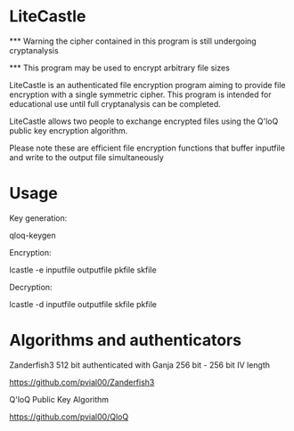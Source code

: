 # LiteCastle

*** Warning the cipher contained in this program is still undergoing cryptanalysis

*** This program may be used to encrypt arbitrary file sizes

LiteCastle is an authenticated file encryption program aiming to provide file encryption with a single symmetric cipher.  This program is intended for educational use until full cryptanalysis can be completed.

LiteCastle allows two people to exchange encrypted files using the Q'loQ public key encryption algorithm.

Please note these are efficient file encryption functions that buffer inputfile and write to the output file simultaneously

# Usage

Key generation:

qloq-keygen

Encryption:

lcastle -e inputfile outputfile pkfile skfile

Decryption:

lcastle -d inputfile outputfile skfile pkfile

# Algorithms and authenticators

Zanderfish3 512 bit authenticated with Ganja 256 bit - 256 bit IV length

https://github.com/pvial00/Zanderfish3

Q'loQ Public Key Algorithm

https://github.com/pvial00/QloQ
